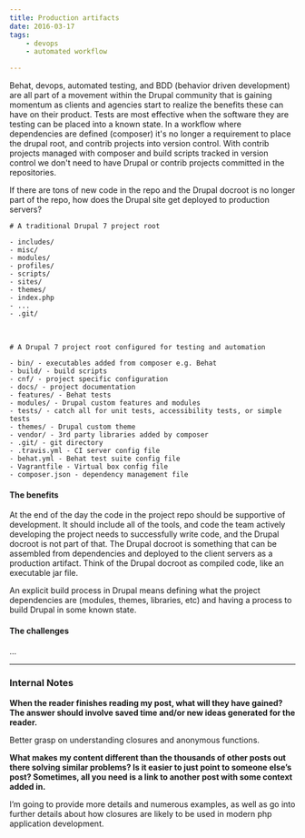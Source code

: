 ```yaml
---
title: Production artifacts
date: 2016-03-17
tags:
    - devops
    - automated workflow

---
```

Behat, devops, automated testing, and BDD (behavior driven development) are all part of a movement within the Drupal community that is gaining momentum as clients and agencies start to realize the benefits these can have on their product. Tests are most effective when the software they are testing can be placed into a known state. In a workflow where dependencies are defined (composer) it's no longer a requirement to place the drupal root, and contrib projects into version control. With contrib projects managed with composer and build scripts tracked in version control we don't need to have Drupal or contrib projects committed in the repositories.
 
If there are tons of new code in the repo and the Drupal docroot is no longer part of the repo, how does the Drupal site get deployed to production servers? 

    # A traditional Drupal 7 project root

    - includes/
    - misc/
    - modules/
    - profiles/
    - scripts/
    - sites/
    - themes/
    - index.php
    - ...
    - .git/
<br>
    
    # A Drupal 7 project root configured for testing and automation
    
    - bin/ - executables added from composer e.g. Behat
    - build/ - build scripts
    - cnf/ - project specific configuration
    - docs/ - project documentation
    - features/ - Behat tests
    - modules/ - Drupal custom features and modules
    - tests/ - catch all for unit tests, accessibility tests, or simple tests
    - themes/ - Drupal custom theme
    - vendor/ - 3rd party libraries added by composer
    - .git/ - git directory
    - .travis.yml - CI server config file
    - behat.yml - Behat test suite config file
    - Vagrantfile - Virtual box config file
    - composer.json - dependency management file

#### The benefits

At the end of the day the code in the project repo should be supportive of development. It should include all of the tools, and code the team actively developing the project needs to successfully write code, and the Drupal docroot is not part of that. The Drupal docroot is something that can be assembled from dependencies and deployed to the client servers as a production artifact. Think of the Drupal docroot as compiled code, like an executable jar file. 

An explicit build process in Drupal means defining what the project dependencies are (modules, themes, libraries, etc) and having a process to build Drupal in some known state. 

#### The challenges 

...

----
### Internal Notes
**When the reader finishes reading my post, what will they have gained? The answer should involve saved time and/or new ideas generated for the reader.**

Better grasp on understanding closures and anonymous functions.

**What makes my content different than the thousands of other posts out there solving similar problems? Is it easier to just point to someone else’s post? Sometimes, all you need is a link to another post with some context added in.**

I’m going to provide more details and numerous examples, as well as go into further details about how closures are likely to be used in modern php application development.